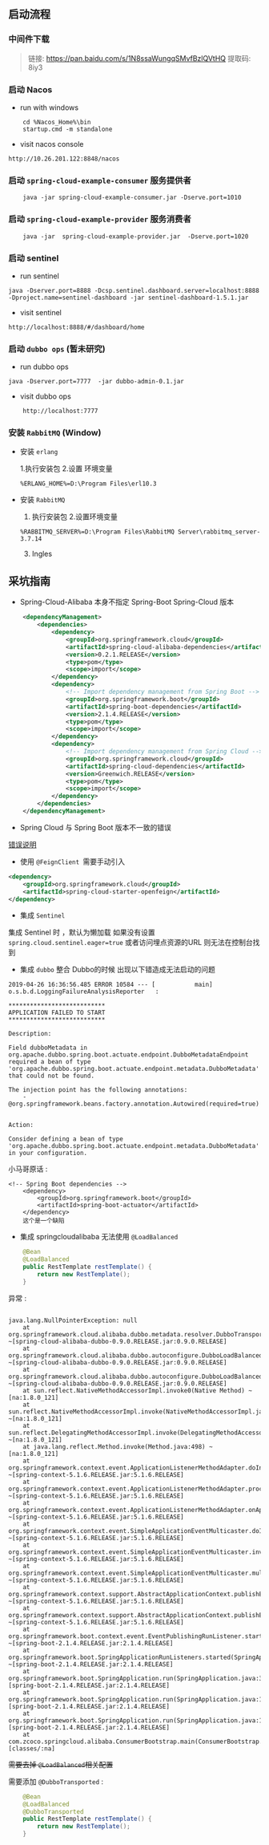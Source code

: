 ## 启动流程
### 中间件下载
> 链接: https://pan.baidu.com/s/1N8ssaWungqSMvfBzlQVtHQ 提取码: 8iy3 

### 启动 Nacos
- run with windows
```
    cd %Nacos_Home%\bin 
    startup.cmd -m standalone 
```
- visit nacos console
```
http://10.26.201.122:8848/nacos
```
### 启动  `spring-cloud-example-consumer` 服务提供者

```
    java -jar spring-cloud-example-consumer.jar -Dserve.port=1010
```
    


### 启动  `spring-cloud-example-provider` 服务消费者

```
    java -jar  spring-cloud-example-provider.jar  -Dserve.port=1020
```

### 启动  sentinel
- run sentinel
```
java -Dserver.port=8888 -Dcsp.sentinel.dashboard.server=localhost:8888 -Dproject.name=sentinel-dashboard -jar sentinel-dashboard-1.5.1.jar
```
- visit sentinel 
```
http://localhost:8888/#/dashboard/home
```

### 启动 `dubbo ops` (暂未研究)
- run dubbo ops
```
java -Dserver.port=7777  -jar dubbo-admin-0.1.jar
```
- visit  dubbo ops 
```
    http://localhost:7777
```

### 安装 `RabbitMQ` (Window) 
- 安装 `erlang` 

    1.执行安装包
    2.设置 环境变量 
    ```
    %ERLANG_HOME%=D:\Program Files\erl10.3
    ```
    
- 安装 `RabbitMQ` 
    1. 执行安装包
    2.设置环境变量 
    ```
    %RABBITMQ_SERVER%=D:\Program Files\RabbitMQ Server\rabbitmq_server-3.7.14
    ```
    3. Ingles


## 采坑指南

-  Spring-Cloud-Alibaba 本身不指定 Spring-Boot Spring-Cloud 版本 
```xml
    <dependencyManagement>
        <dependencies>
            <dependency>
                <groupId>org.springframework.cloud</groupId>
                <artifactId>spring-cloud-alibaba-dependencies</artifactId>
                <version>0.2.1.RELEASE</version>
                <type>pom</type>
                <scope>import</scope>
            </dependency>
            <dependency>
                <!-- Import dependency management from Spring Boot -->
                <groupId>org.springframework.boot</groupId>
                <artifactId>spring-boot-dependencies</artifactId>
                <version>2.1.4.RELEASE</version>
                <type>pom</type>
                <scope>import</scope>
            </dependency>
            <dependency>
                <!-- Import dependency management from Spring Cloud -->
                <groupId>org.springframework.cloud</groupId>
                <artifactId>spring-cloud-dependencies</artifactId>
                <version>Greenwich.RELEASE</version>
                <type>pom</type>
                <scope>import</scope>
            </dependency>
        </dependencies>
    </dependencyManagement>
```
-  Spring Cloud 与 Spring Boot 版本不一致的错误 

[错误说明](https://github.com/spring-cloud-incubator/spring-cloud-alibaba/issues/105)


- 使用 `@FeignClient `需要手动引入 
```xml
<dependency>
    <groupId>org.springframework.cloud</groupId>
    <artifactId>spring-cloud-starter-openfeign</artifactId>
</dependency>
```


-  集成 `Sentinel` 

集成 Sentinel 时 ，默认为懒加载 如果没有设置 `
spring.cloud.sentinel.eager=true` 或者访问埋点资源的URL 则无法在控制台找到   



- 集成 `dubbo` 
整合 Dubbo的时候 出现以下错造成无法启动的问题  
```
2019-04-26 16:36:56.485 ERROR 10584 --- [           main] o.s.b.d.LoggingFailureAnalysisReporter   : 

***************************
APPLICATION FAILED TO START
***************************

Description:

Field dubboMetadata in org.apache.dubbo.spring.boot.actuate.endpoint.DubboMetadataEndpoint required a bean of type 'org.apache.dubbo.spring.boot.actuate.endpoint.metadata.DubboMetadata' that could not be found.

The injection point has the following annotations:
	- @org.springframework.beans.factory.annotation.Autowired(required=true)


Action:

Consider defining a bean of type 'org.apache.dubbo.spring.boot.actuate.endpoint.metadata.DubboMetadata' in your configuration.

```

小马哥原话 : 
```
<!-- Spring Boot dependencies -->
    <dependency>
        <groupId>org.springframework.boot</groupId>
        <artifactId>spring-boot-actuator</artifactId>
    </dependency>
    这个是一个缺陷
```


- 集成 springcloudalibaba 无法使用 `@LoadBalanced`
```java
    @Bean
    @LoadBalanced
    public RestTemplate restTemplate() {
        return new RestTemplate();
    }
```
异常 : 
```

java.lang.NullPointerException: null
	at org.springframework.cloud.alibaba.dubbo.metadata.resolver.DubboTransportedAttributesResolver.resolve(DubboTransportedAttributesResolver.java:47) ~[spring-cloud-alibaba-dubbo-0.9.0.RELEASE.jar:0.9.0.RELEASE]
	at org.springframework.cloud.alibaba.dubbo.autoconfigure.DubboLoadBalancedRestTemplateAutoConfiguration.getDubboTranslatedAttributes(DubboLoadBalancedRestTemplateAutoConfiguration.java:143) ~[spring-cloud-alibaba-dubbo-0.9.0.RELEASE.jar:0.9.0.RELEASE]
	at org.springframework.cloud.alibaba.dubbo.autoconfigure.DubboLoadBalancedRestTemplateAutoConfiguration.adaptRestTemplates(DubboLoadBalancedRestTemplateAutoConfiguration.java:118) ~[spring-cloud-alibaba-dubbo-0.9.0.RELEASE.jar:0.9.0.RELEASE]
	at sun.reflect.NativeMethodAccessorImpl.invoke0(Native Method) ~[na:1.8.0_121]
	at sun.reflect.NativeMethodAccessorImpl.invoke(NativeMethodAccessorImpl.java:62) ~[na:1.8.0_121]
	at sun.reflect.DelegatingMethodAccessorImpl.invoke(DelegatingMethodAccessorImpl.java:43) ~[na:1.8.0_121]
	at java.lang.reflect.Method.invoke(Method.java:498) ~[na:1.8.0_121]
	at org.springframework.context.event.ApplicationListenerMethodAdapter.doInvoke(ApplicationListenerMethodAdapter.java:261) ~[spring-context-5.1.6.RELEASE.jar:5.1.6.RELEASE]
	at org.springframework.context.event.ApplicationListenerMethodAdapter.processEvent(ApplicationListenerMethodAdapter.java:179) ~[spring-context-5.1.6.RELEASE.jar:5.1.6.RELEASE]
	at org.springframework.context.event.ApplicationListenerMethodAdapter.onApplicationEvent(ApplicationListenerMethodAdapter.java:142) ~[spring-context-5.1.6.RELEASE.jar:5.1.6.RELEASE]
	at org.springframework.context.event.SimpleApplicationEventMulticaster.doInvokeListener(SimpleApplicationEventMulticaster.java:172) ~[spring-context-5.1.6.RELEASE.jar:5.1.6.RELEASE]
	at org.springframework.context.event.SimpleApplicationEventMulticaster.invokeListener(SimpleApplicationEventMulticaster.java:165) ~[spring-context-5.1.6.RELEASE.jar:5.1.6.RELEASE]
	at org.springframework.context.event.SimpleApplicationEventMulticaster.multicastEvent(SimpleApplicationEventMulticaster.java:139) ~[spring-context-5.1.6.RELEASE.jar:5.1.6.RELEASE]
	at org.springframework.context.support.AbstractApplicationContext.publishEvent(AbstractApplicationContext.java:402) ~[spring-context-5.1.6.RELEASE.jar:5.1.6.RELEASE]
	at org.springframework.context.support.AbstractApplicationContext.publishEvent(AbstractApplicationContext.java:359) ~[spring-context-5.1.6.RELEASE.jar:5.1.6.RELEASE]
	at org.springframework.boot.context.event.EventPublishingRunListener.started(EventPublishingRunListener.java:99) ~[spring-boot-2.1.4.RELEASE.jar:2.1.4.RELEASE]
	at org.springframework.boot.SpringApplicationRunListeners.started(SpringApplicationRunListeners.java:72) ~[spring-boot-2.1.4.RELEASE.jar:2.1.4.RELEASE]
	at org.springframework.boot.SpringApplication.run(SpringApplication.java:323) [spring-boot-2.1.4.RELEASE.jar:2.1.4.RELEASE]
	at org.springframework.boot.SpringApplication.run(SpringApplication.java:1260) [spring-boot-2.1.4.RELEASE.jar:2.1.4.RELEASE]
	at org.springframework.boot.SpringApplication.run(SpringApplication.java:1248) [spring-boot-2.1.4.RELEASE.jar:2.1.4.RELEASE]
	at com.zcoco.springcloud.alibaba.ConsumerBootstrap.main(ConsumerBootstrap.java:24) [classes/:na]
```
~~需要去掉 `@LoadBalanced`相关配置~~

需要添加 `@DubboTransported` :
```java
    @Bean
    @LoadBalanced
    @DubboTransported
    public RestTemplate restTemplate() {
        return new RestTemplate();
    }
```




